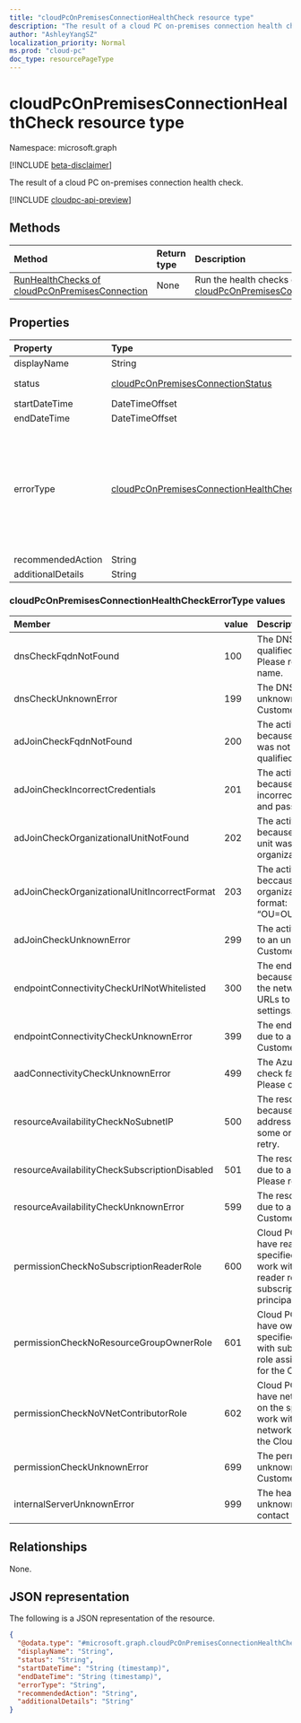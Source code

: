 ```yaml
---
title: "cloudPcOnPremisesConnectionHealthCheck resource type"
description: "The result of a cloud PC on-premises connection health check."
author: "AshleyYangSZ"
localization_priority: Normal
ms.prod: "cloud-pc"
doc_type: resourcePageType
---
```


# cloudPcOnPremisesConnectionHealthCheck resource type

Namespace: microsoft.graph

[!INCLUDE [beta-disclaimer](../../includes/beta-disclaimer.md)]

The result of a cloud PC on-premises connection health check.

[!INCLUDE [cloudpc-api-preview](../../includes/cloudpc-api-preview.md)]

## Methods

|Method|Return type|Description|
|:---|:---|:---|
|[RunHealthChecks of cloudPcOnPremisesConnection](../api/cloudpconpremisesconnection-runhealthcheck.md)|None|Run the health checks of a [cloudPcOnPremisesConnection](../resources/cloudpconpremisesconnection.md).|

## Properties

|Property|Type|Description|
|:---|:---|:---|
|displayName|String|The display name for this health check item.|
|status|[cloudPcOnPremisesConnectionStatus](../resources/cloudpconpremisesconnection.md/#cloudpconpremisesconnectionstatus-values)|The status of the health check item. Read-only. Possible values are: `Pending`, `Running`, `Passed`, `Failed`, `UnknownFutureValue`.|
|startDateTime|DateTimeOffset|The start time of the health check item. Read-only.|
|endDateTime|DateTimeOffset|The end time of the health check item. Read-only.|
|errorType|[cloudPcOnPremisesConnectionHealthCheckErrorType](#cloudpconpremisesconnectionhealthcheckerrortype-values)|The type of error that occurred during this health check. Possible values are: `DnsCheckFqdnNotFound`, `DnsCheckUnknownError`, `AdJoinCheckFqdnNotFound`, `AdJoinCheckIncorrectCredentials`, `AdJoinCheckOrganizationalUnitNotFound`, `AdJoinCheckOrganizationalUnitIncorrectFormat`, `AdJoinCheckUnknownError`, `EndpointConnectivityCheckUrlNotWhitelisted`, `EndpointConnectivityCheckUnknownError`, `AadConnectivityCheckUnknownError`, `ResourceAvailabilityCheckNoSubnetIP`, `resourceAvailabilityCheckSubscriptionDisabled`, `resourceAvailabilityCheckUnknownError`,`permissionCheckNoSubscriptionReaderRole`, `permissionCheckNoResourceGroupOwnerRole`, `permissionCheckNoVNetContributorRole`, `permissionCheckUnknownError`, `internalServerUnknownError`.|
|recommendedAction|String|The recommended action to fix the corresponding error.|
|additionalDetails|String|Additional details about the health check or the recommended action.|

### cloudPcOnPremisesConnectionHealthCheckErrorType values

|Member|value|Description|
|:---|:---|:---|
|dnsCheckFqdnNotFound|100|The DNS check failed because the fully qualified domain name was not found. Please re-enter fully qualified domain name.|
|dnsCheckUnknownError|199|The DNS check failed due to an unknown error.  Please contact Customer Support.|
|adJoinCheckFqdnNotFound|200|The active domain join check failed because the fully qualified domain name was not found. Please re-enter fully qualified domain name.|
|adJoinCheckIncorrectCredentials|201|The active domain join check failed because the domain credentials are incorrect. Please update the username and password.|
|adJoinCheckOrganizationalUnitNotFound|202|The active domain join check failed because the specified organizational unit was not found. Please re-enter organization unit.|
|adJoinCheckOrganizationalUnitIncorrectFormat|203|The active domain join check failed beccause the format of the specified organizational unit is incorrect. Example format: “OU=OU1,OU=OU2,OU=OU3,DC=DC1”.|
|adJoinCheckUnknownError|299|The active domain join check failed due to an unknown error.  Please contact Customer Support.|
|endpointConnectivityCheckUrlNotWhitelisted|300|The endpoint connectivity check failed because the url isn’t on the allowlist in the network firewall settings. Please add URLs to whitelisted network firewall settings. See here for URLs information.|
|endpointConnectivityCheckUnknownError|399|The endpoint connectivity check failed due to an unknown error. Please contact Customer Support.|
|aadConnectivityCheckUnknownError|499|The Azure Active Directory connectivity check failed due to an unknown error. Please contact Customer Support.|
|resourceAvailabilityCheckNoSubnetIP|500|The resource availability check failed because there were no available IP addresses in the subnet. Please free up some or change to another subnet and retry.|
|resourceAvailabilityCheckSubscriptionDisabled|501|The resource availability check failed due to a disabled Azure subscription. Please re-enable the subscription.|
|resourceAvailabilityCheckUnknownError|599|The resource availability check failed due to an unknown error. Please contact Customer Support.|
|permissionCheckNoSubscriptionReaderRole|600|Cloud PC service principal does not have reader permissions on the specified Azure subscription. Please work with subscription owner to add reader role assignment on the Azure subscription for the Cloud PC service principal.|
|permissionCheckNoResourceGroupOwnerRole|601|Cloud PC service principal does not have owner permissions on the specified resource group. Please work with subscription owner to add owner role assignment on the resource group for the Cloud PC service principal.|
|permissionCheckNoVNetContributorRole|602|Cloud PC service principal does not have network contributor permissions on the specified virtual network. Please work with subscription owner to add the network contributor role assignment for the Cloud PC service principal. |
|permissionCheckUnknownError|699|The permission check failed due to an unknown error. Please contact Customer Support.|
|internalServerUnknownError|999|The health check failed due to an unknown internal server error. Please contact Customer Support.|

## Relationships

None.

## JSON representation

The following is a JSON representation of the resource.
<!-- {
  "blockType": "resource",
  "@odata.type": "microsoft.graph.cloudPcOnPremisesConnectionHealthCheck"
}
-->

``` json
{
  "@odata.type": "#microsoft.graph.cloudPcOnPremisesConnectionHealthCheck",
  "displayName": "String",
  "status": "String",
  "startDateTime": "String (timestamp)",
  "endDateTime": "String (timestamp)",
  "errorType": "String",
  "recommendedAction": "String",
  "additionalDetails": "String"
}
```
